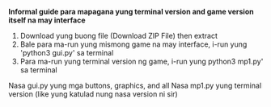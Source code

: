 **Informal guide para mapagana yung terminal version and game version itself na may interface**

1. Download yung buong file (Download ZIP File) then extract
2. Bale para ma-run yung mismong game na may interface, i-run yung 'python3 gui.py' sa terminal
3. Para ma-run yung terminal version ng game, i-run yung python3 mp1.py' sa terminal

Nasa gui.py yung mga buttons, graphics, and all
Nasa mp1.py yung terminal version (like yung katulad nung nasa version ni sir)
